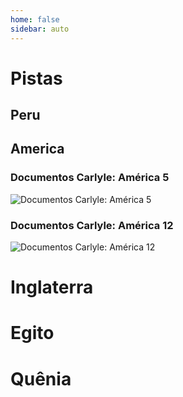 ```yaml
---
home: false
sidebar: auto
---
```


# Pistas

## Peru

## America

### Documentos Carlyle: América 5

![Documentos Carlyle: América 5](https://i.imgur.com/H7z8Eb4.jpg)

### Documentos Carlyle: América 12

![Documentos Carlyle: América 12](https://i.imgur.com/wgC8cSv.jpg)

# Inglaterra

# Egito

# Quênia
